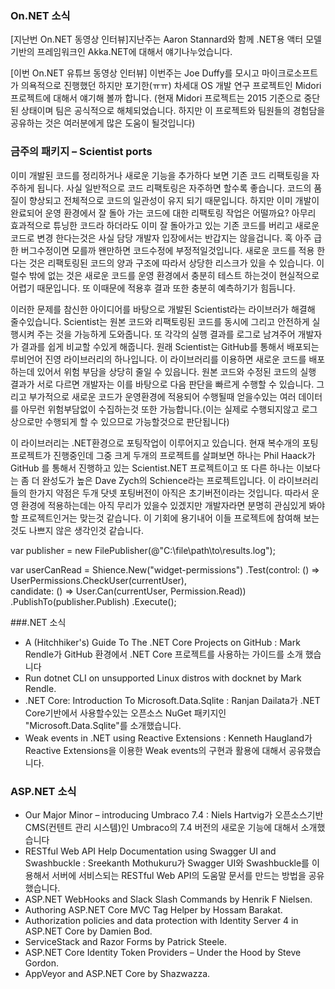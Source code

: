 ### On.NET 소식
[지난번 On.NET 동영상 인터뷰]지난주는 Aaron Stannard와 함께 .NET용 액터 모델 기반의 프레임워크인 Akka.NET에 대해서 얘기나누었습니다.

[이번 On.NET 유튜브 동영상 인터뷰] 이번주는 Joe Duffy를 모시고 마이크로소프트가 의욕적으로 진행했던 하지만 포기한(ㅠㅠ) 차세대 OS 개발 연구 프로젝트인 Midori 프로젝트에 대해서 얘기해 볼까 합니다. (현재 Midori 프로젝트는 2015 기준으로 중단된 상태이며 팀은 공식적으로 해체되었습니다. 하지만 이 프로젝트와 팀원들의 경험담을 공유하는 것은 여러분에게 많은 도움이 될것입니다)

### 금주의 패키지 – Scientist ports
이미 개발된 코드를 정리하거나 새로운 기능을 추가하다 보면 기존 코드 리팩토링을 자주하게 됩니다. 사실 일반적으로 코드 리팩토링은 자주하면 할수록 좋습니다. 코드의 품질이 향상되고 전체적으로 코드의 일관성이 유지 되기 때문입니다. 하지만 이미 개발이 완료되어 운영 환경에서 잘 돌아 가는 코드에 대한 리팩토링 작업은 어떨까요? 아무리 효과적으로 튜닝한 코드라 하더라도 이미 잘 돌아가고 있는 기존 코드를 버리고 새로운 코드로 변경 한다는것은 사실 담당 개발자 입장에서는 반갑지는 않을겁니다. 혹 아주 급한 버그수정이면 모를까 왠만하면 코드수정에 부정적일것입니다. 새로운 코드를 적용 한다는 것은 리팩토링된 코드의 양과 구조에 따라서 상당한 리스크가 있을 수 있습니다. 이럴수 밖에 없는 것은 새로운 코드를 운영 환경에서 충분히 테스트 하는것이 현실적으로 어렵기 때문입니다. 또 이때문에 적용후 결과 또한  충분히 예측하기가 힘듬니다.

이러한 문제를 참신한 아이디어를 바탕으로 개발된 Scientist라는 라이브러가 해결해 줄수있습니다. Scientist는 원본 코드와 리팩토링된 코드를 동시에 그리고 안전하게 실행시켜 주는 것을 가능하게 도와줍니다. 또 각각의 실행 결과를 로그로 남겨주어 개발자가 결과를 쉽게 비교할 수있게 해줍니다. 원래 Scientist는 GitHub를 통해서 배포되는 루비언어 진영 라이브러리의 하나입니다. 이 라이브러리를 이용하면 새로운 코드를 배포하는데 있어서 위험 부담을 상당히 줄일 수 있읍니다. 원본 코드와 수정된 코드의 실행 결과가 서로 다르면 개발자는 이를 바탕으로 다음 판단을 빠르게 수행할 수 있습니다. 그리고 부가적으로 새로운 코드가 운영환경에 적용되어 수행될때 얻을수있는 여러 데이터를 아무런 위험부담없이 수집하는것 또한 가능합니다.(이는 실제로 수행되지않고 로그상으로만 수행되게 할 수 있으므로 가능할것으로 판단됩니다)

이 라이브러리는 .NET환경으로 포팅작업이 이루어지고 있습니다. 현재 복수개의 포팅 프로젝트가 진행중인데 그중 크게 두개의 프로젝트를 살펴보면 하나는 Phil Haack가 GitHub 를 통해서 진행하고 있는 Scientist.NET 프로젝트이고 또 다른 하나는 이보다는 좀 더 완성도가 높은 Dave Zych의 Schience라는 프로젝트입니다.
이 라이브러리들의 한가지 약점은 두개 닷넷 포팅버전이 아직은 초기버전이라는 것입니다. 따라서 운영 환경에 적용하는데는 아직 무리가 있을수 있겠지만 개발자라면 분명히 관심있게 봐야할 프로젝트인거는 맞는것 같습니다. 이 기회에 용기내어 이들 프로젝트에 참여해 보는것도 나쁘지 않은 생각인것 같습니다.

<section>
 var publisher = new FilePublisher(@"C:\file\path\to\results.log"); 
 
 var userCanRead = Shience.New<bool>("widget-permissions") 
     .Test(control: () => UserPermissions.CheckUser(currentUser),  
           candidate: () => User.Can(currentUser, Permission.Read)) 
     .PublishTo(publisher.Publish) 
     .Execute(); 
</section>

###.NET 소식
* A (Hitchhiker's) Guide To The .NET Core Projects on GitHub : Mark Rendle가 GitHub 환경에서 .NET Core 프로젝트를 사용하는 가이드를 소개
했습니다
* Run dotnet CLI on unsupported Linux distros with docknet by Mark Rendle.
* .NET Core: Introduction To Microsoft.Data.Sqlite : Ranjan Dailata가 .NET Core기반에서 사용할수있는 오픈소스 NuGet 패키지인 "Microsoft.Data.Sqlite"를 소개했습니다. 
* Weak events in .NET using Reactive Extensions : Kenneth Haugland가 Reactive Extensions을 이용한 Weak events의 구현과 활용에 대해서 공유했습니다.

### ASP.NET 소식
* Our Major Minor – introducing Umbraco 7.4 : Niels Hartvig가 오픈소스기반 CMS(컨텐트 관리 시스템)인 Umbraco의 7.4 버전의 새로운 기능에 대해서 소개했습니다
* RESTful Web API Help Documentation using Swagger UI and Swashbuckle : Sreekanth Mothukuru가 Swagger UI와 Swashbuckle를 이용해서 서버에 서비스되는 RESTful Web API의 도움말 문서를 만드는 방법을 공유했습니다.
* ASP.NET WebHooks and Slack Slash Commands by Henrik F Nielsen.
* Authoring ASP.NET Core MVC Tag Helper by Hossam Barakat.
* Authorization policies and data protection with Identity Server 4 in ASP.NET Core by Damien Bod.
* ServiceStack and Razor Forms by Patrick Steele.
* ASP.NET Core Identity Token Providers – Under the Hood by Steve Gordon.
* AppVeyor and ASP.NET Core by Shazwazza.

